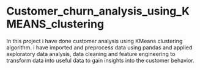# Customer_churn_analysis_using_KMEANS_clustering
In this project i have done customer analysis using KMeans clustering algorithm. i have imported and preprocess data using pandas and applied exploratory data analysis, data cleaning and feature engineering to transform data into useful data to gain insights into the customer behavior.
